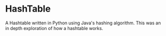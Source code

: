 HashTable
=========

A Hashtable written in Python using Java's hashing algorithm. This was an in depth exploration of how a hashtable works.
